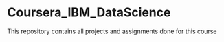 # Coursera_IBM_DataScience
 This repository contains all projects and assignments done for this course
